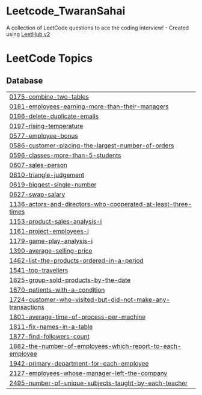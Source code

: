 # Leetcode_TwaranSahai
A collection of LeetCode questions to ace the coding interview! - Created using [LeetHub v2](https://github.com/arunbhardwaj/LeetHub-2.0)

<!---LeetCode Topics Start-->
# LeetCode Topics
## Database
|  |
| ------- |
| [0175-combine-two-tables](https://github.com/twaran1998/Leetcode_TwaranSahai/tree/master/0175-combine-two-tables) |
| [0181-employees-earning-more-than-their-managers](https://github.com/twaran1998/Leetcode_TwaranSahai/tree/master/0181-employees-earning-more-than-their-managers) |
| [0196-delete-duplicate-emails](https://github.com/twaran1998/Leetcode_TwaranSahai/tree/master/0196-delete-duplicate-emails) |
| [0197-rising-temperature](https://github.com/twaran1998/Leetcode_TwaranSahai/tree/master/0197-rising-temperature) |
| [0577-employee-bonus](https://github.com/twaran1998/Leetcode_TwaranSahai/tree/master/0577-employee-bonus) |
| [0586-customer-placing-the-largest-number-of-orders](https://github.com/twaran1998/Leetcode_TwaranSahai/tree/master/0586-customer-placing-the-largest-number-of-orders) |
| [0596-classes-more-than-5-students](https://github.com/twaran1998/Leetcode_TwaranSahai/tree/master/0596-classes-more-than-5-students) |
| [0607-sales-person](https://github.com/twaran1998/Leetcode_TwaranSahai/tree/master/0607-sales-person) |
| [0610-triangle-judgement](https://github.com/twaran1998/Leetcode_TwaranSahai/tree/master/0610-triangle-judgement) |
| [0619-biggest-single-number](https://github.com/twaran1998/Leetcode_TwaranSahai/tree/master/0619-biggest-single-number) |
| [0627-swap-salary](https://github.com/twaran1998/Leetcode_TwaranSahai/tree/master/0627-swap-salary) |
| [1136-actors-and-directors-who-cooperated-at-least-three-times](https://github.com/twaran1998/Leetcode_TwaranSahai/tree/master/1136-actors-and-directors-who-cooperated-at-least-three-times) |
| [1153-product-sales-analysis-i](https://github.com/twaran1998/Leetcode_TwaranSahai/tree/master/1153-product-sales-analysis-i) |
| [1161-project-employees-i](https://github.com/twaran1998/Leetcode_TwaranSahai/tree/master/1161-project-employees-i) |
| [1179-game-play-analysis-i](https://github.com/twaran1998/Leetcode_TwaranSahai/tree/master/1179-game-play-analysis-i) |
| [1390-average-selling-price](https://github.com/twaran1998/Leetcode_TwaranSahai/tree/master/1390-average-selling-price) |
| [1462-list-the-products-ordered-in-a-period](https://github.com/twaran1998/Leetcode_TwaranSahai/tree/master/1462-list-the-products-ordered-in-a-period) |
| [1541-top-travellers](https://github.com/twaran1998/Leetcode_TwaranSahai/tree/master/1541-top-travellers) |
| [1625-group-sold-products-by-the-date](https://github.com/twaran1998/Leetcode_TwaranSahai/tree/master/1625-group-sold-products-by-the-date) |
| [1670-patients-with-a-condition](https://github.com/twaran1998/Leetcode_TwaranSahai/tree/master/1670-patients-with-a-condition) |
| [1724-customer-who-visited-but-did-not-make-any-transactions](https://github.com/twaran1998/Leetcode_TwaranSahai/tree/master/1724-customer-who-visited-but-did-not-make-any-transactions) |
| [1801-average-time-of-process-per-machine](https://github.com/twaran1998/Leetcode_TwaranSahai/tree/master/1801-average-time-of-process-per-machine) |
| [1811-fix-names-in-a-table](https://github.com/twaran1998/Leetcode_TwaranSahai/tree/master/1811-fix-names-in-a-table) |
| [1877-find-followers-count](https://github.com/twaran1998/Leetcode_TwaranSahai/tree/master/1877-find-followers-count) |
| [1882-the-number-of-employees-which-report-to-each-employee](https://github.com/twaran1998/Leetcode_TwaranSahai/tree/master/1882-the-number-of-employees-which-report-to-each-employee) |
| [1942-primary-department-for-each-employee](https://github.com/twaran1998/Leetcode_TwaranSahai/tree/master/1942-primary-department-for-each-employee) |
| [2127-employees-whose-manager-left-the-company](https://github.com/twaran1998/Leetcode_TwaranSahai/tree/master/2127-employees-whose-manager-left-the-company) |
| [2495-number-of-unique-subjects-taught-by-each-teacher](https://github.com/twaran1998/Leetcode_TwaranSahai/tree/master/2495-number-of-unique-subjects-taught-by-each-teacher) |
<!---LeetCode Topics End-->